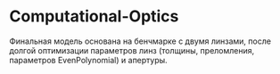# Computational-Optics

Финальная модель основана на бенчмарке с двумя линзами, после долгой оптимизации параметров линз (толщины, преломления, параметров EvenPolynomial) и апертуры. 
